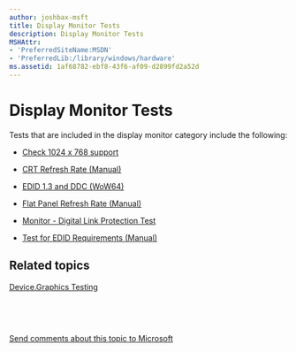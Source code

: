 ```yaml
---
author: joshbax-msft
title: Display Monitor Tests
description: Display Monitor Tests
MSHAttr:
- 'PreferredSiteName:MSDN'
- 'PreferredLib:/library/windows/hardware'
ms.assetid: 1af68782-ebf8-43f6-af09-d2899fd2a52d
---
```


# Display Monitor Tests


Tests that are included in the display monitor category include the following:

-   [Check 1024 x 768 support](check-1024-x-768-support3d9cd7ec-76f7-4e6a-a22d-12505522688f.md)

-   [CRT Refresh Rate (Manual)](crt-refresh-rate--manual-b0a5302b-5f58-46c0-b673-9163eb34f0be.md)

-   [EDID 1.3 and DDC (WoW64)](edid-13-and-ddc--wow64-3d089993-3e87-4c52-8f57-8bf9db6b818b.md)

-   [Flat Panel Refresh Rate (Manual)](flat-panel-refresh-rate--manual-82e968cd-f6ad-42b7-be1c-f8d430a56976.md)

-   [Monitor - Digital Link Protection Test](monitor---digital-link-protection-test109e4e03-e977-44df-8049-d0d1ea317e45.md)

-   [Test for EDID Requirements (Manual)](test-for-edid-requirements--manual-b97fb72d-0f43-48e1-82e3-3af4c5bc96ca.md)

## Related topics


[Device.Graphics Testing](devicegraphics-testing.md)

 

 

[Send comments about this topic to Microsoft](mailto:wsddocfb@microsoft.com?subject=Documentation%20feedback%20%5Bp_hck\p_hck%5D:%20Display%20Monitor%20Tests%20%20RELEASE:%20%284/27/2016%29&body=%0A%0APRIVACY%20STATEMENT%0A%0AWe%20use%20your%20feedback%20to%20improve%20the%20documentation.%20We%20don't%20use%20your%20email%20address%20for%20any%20other%20purpose,%20and%20we'll%20remove%20your%20email%20address%20from%20our%20system%20after%20the%20issue%20that%20you're%20reporting%20is%20fixed.%20While%20we're%20working%20to%20fix%20this%20issue,%20we%20might%20send%20you%20an%20email%20message%20to%20ask%20for%20more%20info.%20Later,%20we%20might%20also%20send%20you%20an%20email%20message%20to%20let%20you%20know%20that%20we've%20addressed%20your%20feedback.%0A%0AFor%20more%20info%20about%20Microsoft's%20privacy%20policy,%20see%20http://privacy.microsoft.com/default.aspx. "Send comments about this topic to Microsoft")





